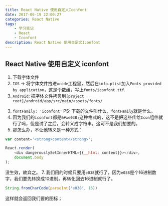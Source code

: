 ```yaml
---
title: React Native 使用自定义Iconfont
date: 2017-06-19 22:00:27
categories: React Native
tags:
    - 学习笔记
    - React
    - Iconfont
description: React Native 使用自定义Iconfont
---
```


## React Native 使用自定义 iconfont

1. 下载字体文件
2. `IOS` -> 将字体文件拽进`xcode`工程里，然后在`info.plist`加入`Fonts provided by application`，这是个数组，写上`fonts/iconfont.ttf`.
3. `Android`: 把字体文件拷贝到`[project root]/android/app/src/main/assets/fonts/`
<!--more-->
3. `fontFamily: 'iconfont'` PS: 下载的文件叫什么，`fontFamily`就是什么。
4. 因为我们的`iconfont`都是`&#xe038;`这种格式的，这不是把这些传给`Icon`组件就行了吗，但是试了之后，会转义成字符串。这可不是我们想要的。
5. 那怎么办，不让他转义是一种方式：
```javascript
var content='<strong>content</strong>';    

React.render(
    <div dangerouslySetInnerHTML={{__html: content}}></div>,
    document.body
);
```
没生效，故弃之。
7. 我们用的时候只要用`e038`就行了，因为`e038`是个16进制数字，我们要先转换成10进制，再转化回去16进制就行了。
```javascript
String.fromCharCode(parseInt('e038', 16))
```
这样就会返回我们要的图标；

